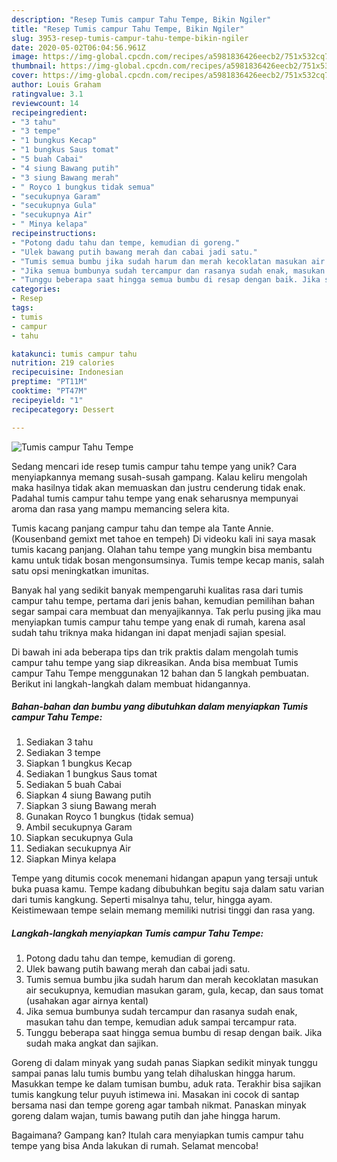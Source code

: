 ```yaml
---
description: "Resep Tumis campur Tahu Tempe, Bikin Ngiler"
title: "Resep Tumis campur Tahu Tempe, Bikin Ngiler"
slug: 3953-resep-tumis-campur-tahu-tempe-bikin-ngiler
date: 2020-05-02T06:04:56.961Z
image: https://img-global.cpcdn.com/recipes/a5981836426eecb2/751x532cq70/tumis-campur-tahu-tempe-foto-resep-utama.jpg
thumbnail: https://img-global.cpcdn.com/recipes/a5981836426eecb2/751x532cq70/tumis-campur-tahu-tempe-foto-resep-utama.jpg
cover: https://img-global.cpcdn.com/recipes/a5981836426eecb2/751x532cq70/tumis-campur-tahu-tempe-foto-resep-utama.jpg
author: Louis Graham
ratingvalue: 3.1
reviewcount: 14
recipeingredient:
- "3 tahu"
- "3 tempe"
- "1 bungkus Kecap"
- "1 bungkus Saus tomat"
- "5 buah Cabai"
- "4 siung Bawang putih"
- "3 siung Bawang merah"
- " Royco 1 bungkus tidak semua"
- "secukupnya Garam"
- "secukupnya Gula"
- "secukupnya Air"
- " Minya kelapa"
recipeinstructions:
- "Potong dadu tahu dan tempe, kemudian di goreng."
- "Ulek bawang putih bawang merah dan cabai jadi satu."
- "Tumis semua bumbu jika sudah harum dan merah kecoklatan masukan air secukupnya, kemudian masukan garam, gula, kecap, dan saus tomat (usahakan agar airnya kental)"
- "Jika semua bumbunya sudah tercampur dan rasanya sudah enak, masukan tahu dan tempe, kemudian aduk sampai tercampur rata."
- "Tunggu beberapa saat hingga semua bumbu di resap dengan baik. Jika sudah maka angkat dan sajikan."
categories:
- Resep
tags:
- tumis
- campur
- tahu

katakunci: tumis campur tahu 
nutrition: 219 calories
recipecuisine: Indonesian
preptime: "PT11M"
cooktime: "PT47M"
recipeyield: "1"
recipecategory: Dessert

---
```



![Tumis campur Tahu Tempe](https://img-global.cpcdn.com/recipes/a5981836426eecb2/751x532cq70/tumis-campur-tahu-tempe-foto-resep-utama.jpg)

Sedang mencari ide resep tumis campur tahu tempe yang unik? Cara menyiapkannya memang susah-susah gampang. Kalau keliru mengolah maka hasilnya tidak akan memuaskan dan justru cenderung tidak enak. Padahal tumis campur tahu tempe yang enak seharusnya mempunyai aroma dan rasa yang mampu memancing selera kita.

Tumis kacang panjang campur tahu dan tempe ala Tante Annie. (Kousenband gemixt met tahoe en tempeh) Di videoku kali ini saya masak tumis kacang panjang. Olahan tahu tempe yang mungkin bisa membantu kamu untuk tidak bosan mengonsumsinya. Tumis tempe kecap manis, salah satu opsi meningkatkan imunitas.

Banyak hal yang sedikit banyak mempengaruhi kualitas rasa dari tumis campur tahu tempe, pertama dari jenis bahan, kemudian pemilihan bahan segar sampai cara membuat dan menyajikannya. Tak perlu pusing jika mau menyiapkan tumis campur tahu tempe yang enak di rumah, karena asal sudah tahu triknya maka hidangan ini dapat menjadi sajian spesial.


Di bawah ini ada beberapa tips dan trik praktis dalam mengolah tumis campur tahu tempe yang siap dikreasikan. Anda bisa membuat Tumis campur Tahu Tempe menggunakan 12 bahan dan 5 langkah pembuatan. Berikut ini langkah-langkah dalam membuat hidangannya.

<!--inarticleads1-->

##### Bahan-bahan dan bumbu yang dibutuhkan dalam menyiapkan Tumis campur Tahu Tempe:

1. Sediakan 3 tahu
1. Sediakan 3 tempe
1. Siapkan 1 bungkus Kecap
1. Sediakan 1 bungkus Saus tomat
1. Sediakan 5 buah Cabai
1. Siapkan 4 siung Bawang putih
1. Siapkan 3 siung Bawang merah
1. Gunakan  Royco 1 bungkus (tidak semua)
1. Ambil secukupnya Garam
1. Siapkan secukupnya Gula
1. Sediakan secukupnya Air
1. Siapkan  Minya kelapa


Tempe yang ditumis cocok menemani hidangan apapun yang tersaji untuk buka puasa kamu. Tempe kadang dibubuhkan begitu saja dalam satu varian dari tumis kangkung. Seperti misalnya tahu, telur, hingga ayam. Keistimewaan tempe selain memang memiliki nutrisi tinggi dan rasa yang. 

<!--inarticleads2-->

##### Langkah-langkah menyiapkan Tumis campur Tahu Tempe:

1. Potong dadu tahu dan tempe, kemudian di goreng.
1. Ulek bawang putih bawang merah dan cabai jadi satu.
1. Tumis semua bumbu jika sudah harum dan merah kecoklatan masukan air secukupnya, kemudian masukan garam, gula, kecap, dan saus tomat (usahakan agar airnya kental)
1. Jika semua bumbunya sudah tercampur dan rasanya sudah enak, masukan tahu dan tempe, kemudian aduk sampai tercampur rata.
1. Tunggu beberapa saat hingga semua bumbu di resap dengan baik. Jika sudah maka angkat dan sajikan.


Goreng di dalam minyak yang sudah panas Siapkan sedikit minyak tunggu sampai panas lalu tumis bumbu yang telah dihaluskan hingga harum. Masukkan tempe ke dalam tumisan bumbu, aduk rata. Terakhir bisa sajikan tumis kangkung telur puyuh istimewa ini. Masakan ini cocok di santap bersama nasi dan tempe goreng agar tambah nikmat. Panaskan minyak goreng dalam wajan, tumis bawang putih dan jahe hingga harum. 

Bagaimana? Gampang kan? Itulah cara menyiapkan tumis campur tahu tempe yang bisa Anda lakukan di rumah. Selamat mencoba!
